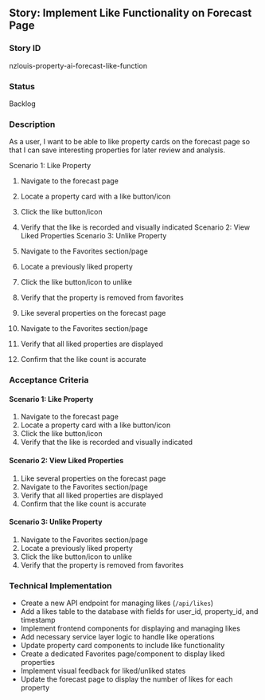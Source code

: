 ## Story: Implement Like Functionality on Forecast Page

### Story ID

nzlouis-property-ai-forecast-like-function

### Status

Backlog

### Description

As a user, I want to be able to like property cards on the forecast page so that I can save interesting properties for later review and analysis.

Scenario 1: Like Property
1. Navigate to the forecast page
2. Locate a property card with a like button/icon
3. Click the like button/icon
4. Verify that the like is recorded and visually indicated
Scenario 2: View Liked Properties
Scenario 3: Unlike Property

1. Navigate to the Favorites section/page
2. Locate a previously liked property
3. Click the like button/icon to unlike
4. Verify that the property is removed from favorites

1. Like several properties on the forecast page
2. Navigate to the Favorites section/page
3. Verify that all liked properties are displayed
4. Confirm that the like count is accurate

### Acceptance Criteria

#### Scenario 1: Like Property

1. Navigate to the forecast page
2. Locate a property card with a like button/icon
3. Click the like button/icon
4. Verify that the like is recorded and visually indicated

#### Scenario 2: View Liked Properties

1. Like several properties on the forecast page
2. Navigate to the Favorites section/page
3. Verify that all liked properties are displayed
4. Confirm that the like count is accurate

#### Scenario 3: Unlike Property

1. Navigate to the Favorites section/page
2. Locate a previously liked property
3. Click the like button/icon to unlike
4. Verify that the property is removed from favorites

### Technical Implementation

- Create a new API endpoint for managing likes (`/api/likes`)
- Add a likes table to the database with fields for user_id, property_id, and timestamp
- Implement frontend components for displaying and managing likes
- Add necessary service layer logic to handle like operations
- Update property card components to include like functionality
- Create a dedicated Favorites page/component to display liked properties
- Implement visual feedback for liked/unliked states
- Update the forecast page to display the number of likes for each property
